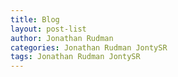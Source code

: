 ```yaml
---
title: Blog
layout: post-list
author: Jonathan Rudman
categories: Jonathan Rudman JontySR
tags: Jonathan Rudman JontySR
---
```

